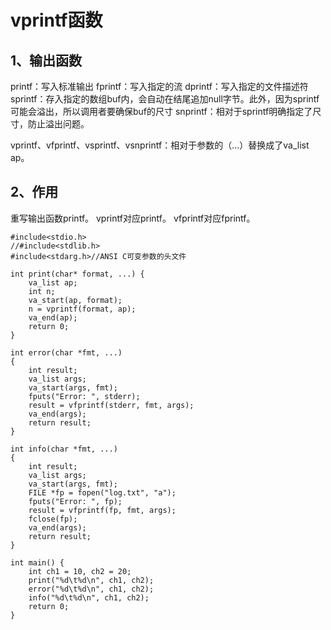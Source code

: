 # vprintf函数


## 1、输出函数
printf：写入标准输出
fprintf：写入指定的流
dprintf：写入指定的文件描述符
sprintf：存入指定的数组buf内，会自动在结尾追加null字节。此外，因为sprintf可能会溢出，所以调用者要确保buf的尺寸
snprintf：相对于sprintf明确指定了尺寸，防止溢出问题。

vprintf、vfprintf、vsprintf、vsnprintf：相对于参数的（…）替换成了va_list ap。

## 2、作用
重写输出函数printf。
vprintf对应printf。
vfprintf对应fprintf。

```
#include<stdio.h>
//#include<stdlib.h>
#include<stdarg.h>//ANSI C可变参数的头文件

int print(char* format, ...) {
    va_list ap;
    int n;
    va_start(ap, format);
    n = vprintf(format, ap);
    va_end(ap);
    return 0;
}

int error(char *fmt, ...)
{
    int result;
    va_list args;
    va_start(args, fmt);
    fputs("Error: ", stderr);
    result = vfprintf(stderr, fmt, args);
    va_end(args);
    return result;
}

int info(char *fmt, ...)
{
    int result;
    va_list args;
    va_start(args, fmt);
    FILE *fp = fopen("log.txt", "a");
    fputs("Error: ", fp);
    result = vfprintf(fp, fmt, args);
    fclose(fp);
    va_end(args);
    return result;
}

int main() {
    int ch1 = 10, ch2 = 20;
    print("%d\t%d\n", ch1, ch2);
    error("%d\t%d\n", ch1, ch2);
    info("%d\t%d\n", ch1, ch2);
    return 0;
}
```


